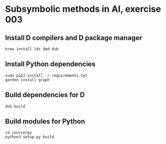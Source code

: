 # Subsymbolic methods in AI, exercise 003

## Install D compilers and D package manager

    brew install ldc dmd dub

## Install Python dependencies

    sudo pip3 install -r requirements.txt
    garden install graph

## Build dependencies for D

    dub build

## Build modules for Python

    cd source/py
    python3 setup.py build
